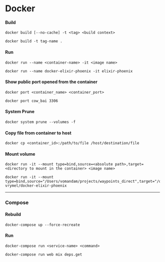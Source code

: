 # Docker

#### Build

    docker build [--no-cache] -t <tag> <build context>

    docker build -t tag-name .

#### Run

    docker run --name <container-name> -it <image name>

    docker run --name docker-elixir-phoenix -it elixir-phoenix

#### Show public port opened from the container

    docker port <container_name> <container_port>
    
    docker port cow_bai 3306

#### System Prune

    docker system prune --volumes -f

#### Copy file from container to host

    docker cp <container_id>:/path/to/file /host/destination/file

#### Mount volume

    docker run -it --mount type=bind,source=<absolute path>,target=<directory to mount in the container> <image name>

    docker run -it --mount type=bind,source="/Users/vomandam/projects/waypoints_direct",target="/opt/app" vrymel/docker-elixir-phoenix

___

### Compose

#### Rebuild

    docker-compose up --force-recreate

#### Run 

    docker-compose run <service-name> <command>

    docker-compose run web mix deps.get
